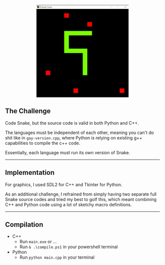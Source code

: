 <p align="center">
  <img src="demo.jpg" width=300 height=300 />
</p>

## The Challenge
Code Snake, but the source code is valid in both Python and C++.  
  
The languages must be independent of each other, meaning you can't do shit like in `gay-version.cpp`, where Python is relying on existing g++ capabilities to compile the c++ code.  

Essentially, each language must run its own version of Snake.

---

## Implementation
For graphics, I used SDL2 for C++ and Tkinter for Python.  
  
As an additional challenge, I refrained from simply having two separate full Snake source codes and tried my best to golf this, which meant combining C++ and Python code using a lot of sketchy macro definitions.

---

## Compilation
- C++
    - Run `main.exe` or ...
    - Run `& .\compile.ps1` in your powershell terminal
- Python
    - Run `python main.cpp` in your terminal 
